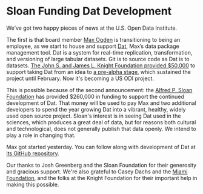 # Sloan Funding Dat Development

We’ve got two happy pieces of news at the U.S. Open Data Institute.

The first is that board member [Max Ogden](http://maxogden.com/) is transitioning to being an employee, as we start to house and support [Dat](http://datproject.org/), Max’s data package management tool. Dat is a system for real-time replication, transformation, and versioning of large tabular datasets. Git is to source code as Dat is to datasets. [The John S. and James L. Knight Foundation provided $50,000](http://maxogden.com/) to support taking Dat from an idea to [a pre-alpha stage](https://github.com/maxogden/dat/), which sustained the project until February. Now it's becoming a US ODI project.

This is possible because of the second announcement: the [Alfred P. Sloan Foundation](http://www.sloan.org/) has provided $260,000 in funding to support the continued development of Dat. That money will be used to pay Max and two additional developers to spend the year growing Dat into a vibrant, healthy, widely used open source project. Sloan's interest is in seeing Dat used in the sciences, which produces a great deal of data, but for reasons both cultural and technological, does not generally publish that data openly. We intend to play a role in changing that.

Max got started yesterday. You can follow along with development of Dat at [its GitHub repository](https://github.com/maxogden/dat/).

Our thanks to Josh Greenberg and the Sloan Foundation for their generosity and gracious support. We're also grateful to Casey Dachs and the [Miami Foundation](https://www.miamifoundation.org/), and the folks at the Knight Foundation for their important help in making this possible.
